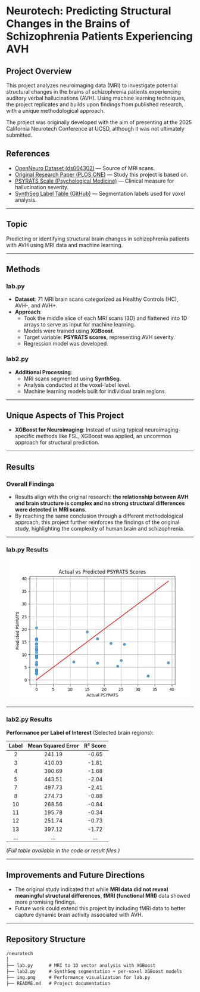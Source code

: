 # Neurotech: Predicting Structural Changes in the Brains of Schizophrenia Patients Experiencing AVH

## Project Overview
This project analyzes neuroimaging data (MRI) to investigate potential structural changes in the brains of schizophrenia patients experiencing auditory verbal hallucinations (AVH). Using machine learning techniques, the project replicates and builds upon findings from published research, with a unique methodological approach.

The project was originally developed with the aim of presenting at the 2025 California Neurotech Conference at UCSD, although it was not ultimately submitted.

## References
- [OpenNeuro Dataset (ds004302)](https://openneuro.org/datasets/ds004302/versions/1.0.1) — Source of MRI scans.
- [Original Research Paper (PLOS ONE)](https://journals.plos.org/plosone/article?id=10.1371/journal.pone.0276975#sec008) — Study this project is based on.
- [PSYRATS Scale (Psychological Medicine)](https://www.cambridge.org/core/journals/psychological-medicine/article/scales-to-measure-dimensions-of-hallucinations-and-delusions-the-psychotic-symptom-rating-scales-psyrats/F98A9A5A0D5CB9715161C1547DB010B8) — Clinical measure for hallucination severity.
- [SynthSeg Label Table (GitHub)](https://github.com/BBillot/SynthSeg/blob/master/data/labels%20table.txt) — Segmentation labels used for voxel analysis.

---

## Topic
Predicting or identifying structural brain changes in schizophrenia patients with AVH using MRI data and machine learning.

---

## Methods

### lab.py
- **Dataset**: 71 MRI brain scans categorized as Healthy Controls (HC), AVH-, and AVH+.
- **Approach**:
  - Took the middle slice of each MRI scans (3D) and flattened into 1D arrays to serve as input for machine learning.
  - Models were trained using **XGBoost**.
  - Target variable: **PSYRATS scores**, representing AVH severity.
  - Regression model was developed.

### lab2.py
- **Additional Processing**:
  - MRI scans segmented using **SynthSeg**.
  - Analysis conducted at the voxel-label level.
  - Machine learning models built for individual brain regions.

---

## Unique Aspects of This Project

- **XGBoost for Neuroimaging**: Instead of using typical neuroimaging-specific methods like FSL, XGBoost was applied, an uncommon approach for structural prediction.

---

## Results

### Overall Findings
- Results align with the original research: **the relationship between AVH and brain structure is complex and no strong structural differences were detected in MRI scans**.
- By reaching the same conclusion through a different methodological approach, this project further reinforces the findings of the original study, highlighting the complexity of human brain and schizophrenia.
---

### lab.py Results
![Model performance for lab.py](img.png)

---

### lab2.py Results
**Performance per Label of Interest** (Selected brain regions):

| Label | Mean Squared Error | R² Score |
|:-----:|:------------------:|:--------:|
| 2 | 241.19 | -0.65 |
| 3 | 410.03 | -1.81 |
| 4 | 390.69 | -1.68 |
| 5 | 443.51 | -2.04 |
| 7 | 497.73 | -2.41 |
| 8 | 274.73 | -0.88 |
| 10 | 268.56 | -0.84 |
| 11 | 195.78 | -0.34 |
| 12 | 251.74 | -0.73 |
| 13 | 397.12 | -1.72 |
| ... | ... | ... |

_(Full table available in the code or result files.)_

---

## Improvements and Future Directions
- The original study indicated that while **MRI data did not reveal meaningful structural differences**, **fMRI (functional MRI)** data showed more promising findings.
- Future work could extend this project by including fMRI data to better capture dynamic brain activity associated with AVH.

---

## Repository Structure
```
/neurotech
│
├── lab.py      # MRI to 1D vector analysis with XGBoost
├── lab2.py     # SynthSeg segmentation + per-voxel XGBoost models
├── img.png     # Performance visualization for lab.py
├── README.md   # Project documentation
